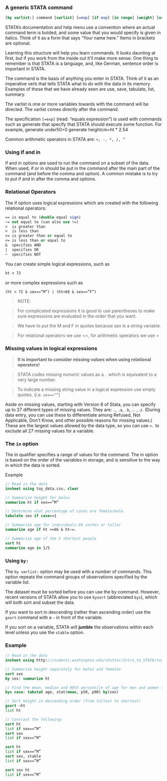 ### A generic STATA command

```stata
[by varlist:] command [varlist] [=exp] [if exp] [in range] [weight] [using filename] [,options]
```

STATA’s documentation and help menu use a convention where an actual command term is bolded, and some value that you would specify is given in italics.  Think of it as a form that says “Your name here.” Items in brackets are optional.

Learning this structure will help you learn commands.  It looks daunting at first, but if you work from the inside out it’ll make more sense.  One thing to remember is that STATA is a language, and, like German, sentence order is important in STATA.

The command is the basis of anything you enter in STATA.  Think of it as an imperative verb that tells STATA what to do with the data in its memory.  Examples of these that we have already seen are use, save, tabulate, list, summary.

The varlist is one or more variables towards with the command will be directed.  The varlist comes directly after the command.

The specification `[=exp]` (read: “equals expression”) is used with commands such as generate that specify that STATA should execute some function.  For example, 
generate under50=0
generate heightcm=ht * 2.54

Common arithmetic operators in STATA are: `+, -, *, /, ^`

### Using if and in

if and in options are used to run the command on a subset of the data.  When used, if or in should be put in the command after the main part of the command (and before the comma and option).  A common mistake is to try to put if and in after the comma and options.

### Relational Operators
The if option uses logical expressions which are created with the following relational operators:

```stata
== is equal to (double equal sign)
~= not equal to (can also use !=)
>  is greater than
<  is less than
>= is greater than or equal to
<= is less than or equal to
&  specifies AND
|  specifies OR
~  specifies NOT
```

You can create simple logical expressions, such as 

```stata
ht < 72 
```

or more complex expressions such as 

```stata
(ht < 72 & sex==”M”) | (ht<68 & sex==”F”)
```

> NOTE:

>	For complicated expressions it is good to use parentheses to make sure expressions are evaluated in the order that you want.  

>	We have to put the M and F in quotes because sex is a string variable.

>	For relational operators we use ==, for arithmetic operators we use =


### Missing values in logical expressions

> **It is important to consider missing values when using relational operators!**

> STATA codes missing *numeric* values as a `.` which is equivalent to a very large number. 

> To indicate a missing *string* value in a logical expression use empty quotes.  (i.e. `sex==””`)

Aside on missing values, starting with Version 8 of Stata, you can specify up to 27 different types of missing values. They are: `.`, `.a`, `.b`, ... ,`.z`. (During data entry, you can use these to differentiate among Refused, Not Applicable, Don't Know, and other possible reasons for missing values.) These are the largest values allowed by the data type, so you can use `<.` to exclude all 27 missing values for a variable.

### The `in` option

The in qualifier specifies a range of values for the command.  The in  option is based on the order of the variables in storage, and is sensitive to the way in which the data is sorted.  

Example

```stata
// Read in the data
insheet using toy_data.csv, clear

// Summarize height for males 
summarize ht if sex==”M”

// Determine what percentage of cases are female/male.
tabulate sex if case==1

// Summarize age for individuals 66 inches or taller
summarize age if ht >=66 & ht~=.

// Summarize age of the 5 shortest people
sort ht
summarize age in 1/5
```



### Using `by:`

The `by varlist:` option may be used with a number of commands. This option repeats the command groups of observations specified by the variable list.

The dataset must be sorted before you can use the by command.  However, recent versions of STATA allow you to use `bysort` (abbreviated `bys`), which will both sort and subset the data.

If you want to sort in descending (rather than ascending order) use the `gsort` command with a `–` in front of the variable.

If you sort on a variable, STATA will **jumble** the observations within each level unless you use the `stable` option.

### Example

```stata
// Read in the data
insheet using http://students.washington.edu/chutter/Intro_to_STATA/toy_data.csv, clear

// Summarize height separately for males and females
sort sex 
by sex: summarize ht

// Find the mean, median and 90th percentile of age for men and women separated by cases/control status
bys case: tabstat age, stat(mean, p50, p90) by(sex)

// Sort height in descending order (from tallest to shortest)
gsort –ht
list ht

// Contrast the following:
sort ht
list if sex==”M”
sort sex
list if sex==”M”

sort ht
list if sex==”M”
sort sex, stable
list if sex==”M”

sort sex ht
list if sex==”M”
```
